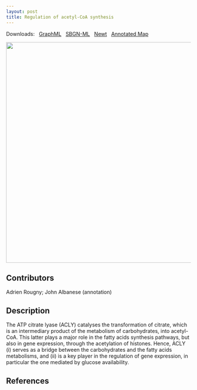 ```yaml
---
layout: post
title: Regulation of acetyl-CoA synthesis
---
```


Downloads: &nbsp; 
[GraphML](../downloads/F006-ACLY.graphml) &nbsp; 
[SBGN-ML](../downloads/F006-ACLY-SBGNv02.sbgn) &nbsp;
[Newt](http://web.newteditor.org/?URL=http://metabolismregulation.org/downloads/F006-ACLY.sbgn) &nbsp;
[Annotated Map](https://metabolismregulation.org/images/F006-ACLY.html) &nbsp;
<p align="middle"><a href="/acly/"><img id="image" src="/downloads/F006-ACLY.png" width="600"/></a></p>

## Contributors

Adrien Rougny; John Albanese (annotation)

## Description

The ATP citrate lyase (ACLY) catalyses the transformation of citrate, which is an intermediary product of the metabolism of carbohydrates, into acetyl-CoA. This latter plays a major role in the fatty acids synthesis pathways, but also in gene expression, through the acetylation of histones. Hence, ACLY (i) serves as a bridge between the carbohydrates and the fatty acids metabolisms, and (ii) is a key player in the regulation of gene expression, in particular the one mediated by glucose availability.

## References



